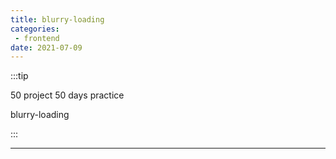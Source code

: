 ```yaml
---
title: blurry-loading
categories: 
 - frontend
date: 2021-07-09
---
```


:::tip

50 project 50 days practice

blurry-loading

:::


<!-- more -->

<blurry-loading/>

-------

<RecoDemo :collapse="false">
  <template slot="code-template">
    <<< @/.vuepress/components/blurry-loading.vue?template
  </template>
  <template slot="code-script">
    <<< @/.vuepress/components/blurry-loading.vue?script
  </template>
  <template slot="code-style">
    <<< @/.vuepress/components/blurry-loading.vue?style
  </template>
</RecoDemo>
